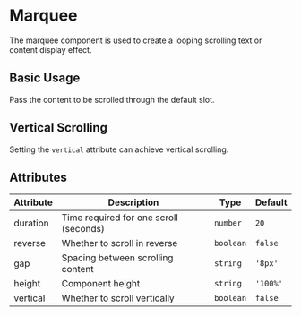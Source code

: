 # Marquee

The marquee component is used to create a looping scrolling text or content display effect.

## Basic Usage

Pass the content to be scrolled through the default slot.

<demo vue="../demo/marquee/basic.vue" github="https://github.com/Onion-L/onionl-ui/tree/main/packages/components/marquee" />

## Vertical Scrolling

Setting the `vertical` attribute can achieve vertical scrolling.

<demo vue="../demo/marquee/vertical.vue" github="https://github.com/Onion-L/onionl-ui/tree/main/packages/components/marquee" />

## Attributes

| Attribute | Description | Type | Default |
|--------|------|------|---------|
| duration | Time required for one scroll (seconds) | `number` | `20` |
| reverse | Whether to scroll in reverse | `boolean` | `false` |
| gap | Spacing between scrolling content | `string` | `'8px'` |
| height | Component height | `string` | `'100%'` |
| vertical | Whether to scroll vertically | `boolean` | `false` |
